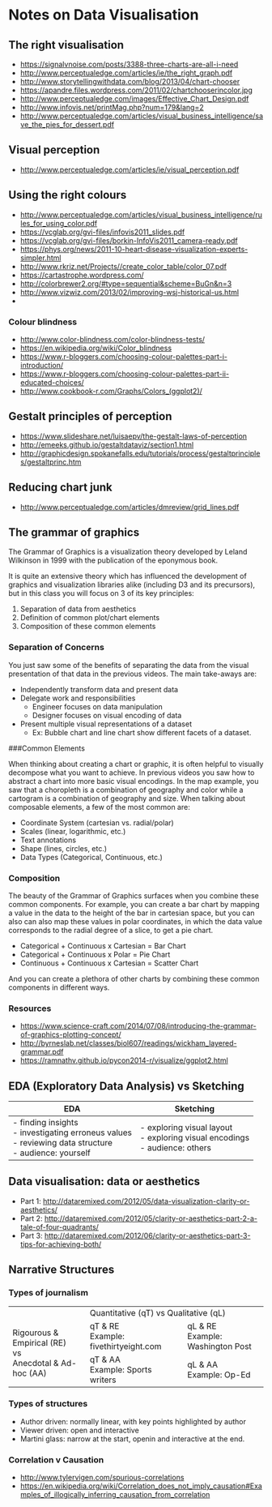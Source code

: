 # Notes on Data Visualisation

## The right visualisation
- https://signalvnoise.com/posts/3388-three-charts-are-all-i-need
- http://www.perceptualedge.com/articles/ie/the_right_graph.pdf
- http://www.storytellingwithdata.com/blog/2013/04/chart-chooser
- https://apandre.files.wordpress.com/2011/02/chartchooserincolor.jpg
- http://www.perceptualedge.com/images/Effective_Chart_Design.pdf
- http://www.infovis.net/printMag.php?num=179&lang=2
- http://www.perceptualedge.com/articles/visual_business_intelligence/save_the_pies_for_dessert.pdf

## Visual perception
- http://www.perceptualedge.com/articles/ie/visual_perception.pdf

## Using the right colours
- http://www.perceptualedge.com/articles/visual_business_intelligence/rules_for_using_color.pdf
- https://vcglab.org/gvi-files/infovis2011_slides.pdf
- https://vcglab.org/gvi-files/borkin-InfoVis2011_camera-ready.pdf
- https://phys.org/news/2011-10-heart-disease-visualization-experts-simpler.html
- http://www.rkriz.net/Projects//create_color_table/color_07.pdf
- https://cartastrophe.wordpress.com/
- http://colorbrewer2.org/#type=sequential&scheme=BuGn&n=3
- http://www.vizwiz.com/2013/02/improving-wsj-historical-us.html
-
### Colour blindness
- http://www.color-blindness.com/color-blindness-tests/
- https://en.wikipedia.org/wiki/Color_blindness
- https://www.r-bloggers.com/choosing-colour-palettes-part-i-introduction/
- https://www.r-bloggers.com/choosing-colour-palettes-part-ii-educated-choices/
- http://www.cookbook-r.com/Graphs/Colors_(ggplot2)/

## Gestalt principles of perception
- https://www.slideshare.net/luisaepv/the-gestalt-laws-of-perception
- http://emeeks.github.io/gestaltdataviz/section1.html
- http://graphicdesign.spokanefalls.edu/tutorials/process/gestaltprinciples/gestaltprinc.htm

## Reducing chart junk
- http://www.perceptualedge.com/articles/dmreview/grid_lines.pdf

## The grammar of graphics

The Grammar of Graphics is a visualization theory developed by Leland Wilkinson in 1999 with the publication of the eponymous book.

It is quite an extensive theory which has influenced the development of graphics and visualization libraries alike (including D3 and its precursors), but in this class you will focus on 3 of its key principles:

1. Separation of data from aesthetics
2. Definition of common plot/chart elements
3. Composition of these common elements

### Separation of Concerns
You just saw some of the benefits of separating the data from the visual presentation of that data in the previous videos. The main take-aways are:

- Independently transform data and present data
- Delegate work and responsibilities
  - Engineer focuses on data manipulation
  - Designer focuses on visual encoding of data
- Present multiple visual representations of a dataset
  - Ex: Bubble chart and line chart show different facets of a dataset.

###Common Elements

When thinking about creating a chart or graphic, it is often helpful to visually decompose what you want to achieve. In previous videos you saw how to abstract a chart into more basic visual encodings. In the map example, you saw that a choropleth is a combination of geography and color while a cartogram is a combination of geography and size. When talking about composable elements, a few of the most common are:

- Coordinate System (cartesian vs. radial/polar)
- Scales (linear, logarithmic, etc.)
- Text annotations
- Shape (lines, circles, etc.)
- Data Types (Categorical, Continuous, etc.)

### Composition

The beauty of the Grammar of Graphics surfaces when you combine these common components. For example, you can create a bar chart by mapping a value in the data to the height of the bar in cartesian space, but you can also can also map these values in polar coordinates, in which the data value corresponds to the radial degree of a slice, to get a pie chart.

- Categorical + Continuous x Cartesian = Bar Chart
- Categorical + Continuous x Polar = Pie Chart
- Continuous + Continuous x Cartesian = Scatter Chart

And you can create a plethora of other charts by combining these common components in different ways.

### Resources
- https://www.science-craft.com/2014/07/08/introducing-the-grammar-of-graphics-plotting-concept/
- http://byrneslab.net/classes/biol607/readings/wickham_layered-grammar.pdf
- https://ramnathv.github.io/pycon2014-r/visualize/ggplot2.html

## EDA (Exploratory Data Analysis) vs Sketching

| EDA | Sketching |
|-----|-----------|
| - finding insights<br>- investigating erroneus values<br>- reviewing data structure<br>- audience: yourself | - exploring visual layout<br>-  exploring visual encodings<br>- audience: others |

## Data visualisation: data or aesthetics
- Part 1: http://dataremixed.com/2012/05/data-visualization-clarity-or-aesthetics/
- Part 2: http://dataremixed.com/2012/05/clarity-or-aesthetics-part-2-a-tale-of-four-quadrants/
- Part 3: http://dataremixed.com/2012/06/clarity-or-aesthetics-part-3-tips-for-achieving-both/

## Narrative Structures
### Types of journalism
<table>
    <tbody>
        <tr>
            <td></td>
            <td colspan=2>Quantitative (qT) vs Qualitative (qL)</td>
        </tr>
        <tr>
            <td rowspan=2 border-right=solid 1px>Rigourous & Empirical (RE)<br>vs<br>Anecdotal & Ad-hoc (AA)</td>
            <td>qT & RE<br>Example: fivethirtyeight.com</td>
            <td>qL & RE<br>Example: Washington Post</td>
        </tr>
        <tr>
            <td>qT & AA<br>Example: Sports writers</td>
            <td>qL & AA<br>Example: Op-Ed</td>
        </tr>
    </tbody>
</table>

### Types of structures
- Author driven: normally linear, with key points highlighted by author
- Viewer driven: open and interactive
- Martini glass: narrow at the start, openin and interactive at the end.

### Correlation v Causation
- http://www.tylervigen.com/spurious-correlations
- https://en.wikipedia.org/wiki/Correlation_does_not_imply_causation#Examples_of_illogically_inferring_causation_from_correlation
